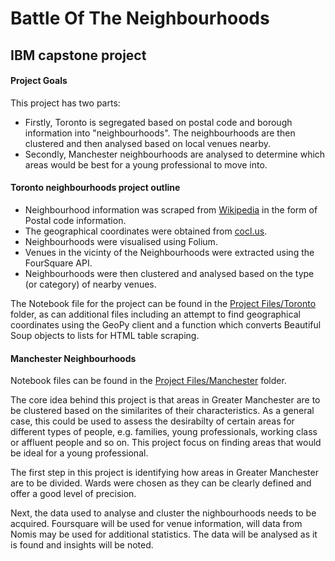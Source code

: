 # Battle Of The Neighbourhoods

##  IBM capstone project

#### Project Goals

This project has two parts:
- Firstly, Toronto is segregated based on postal code and borough information into "neighbourhoods". The neighbourhoods are then clustered and then analysed based on local venues nearby.
- Secondly, Manchester neighbourhoods are analysed to determine which areas would be best for a young professional to move into.

#### Toronto neighbourhoods project outline

- Neighbourhood information was scraped from [Wikipedia](https://en.wikipedia.org/wiki/List_of_postal_codes_of_Canada:_M) in the form of Postal code information. 
- The geographical coordinates were obtained from [cocl.us](https://cocl.us/Geospatial_data).
- Neighbourhoods were visualised using Folium.
- Venues in the vicinty of the Neighbourhoods were extracted using the FourSquare API.
- Neighbourhoods were then clustered and analysed based on the type (or category) of nearby venues.

The Notebook file for the project can be found in the [Project Files/Toronto](https://github.com/stuartclothier/BattleOfTheNeighbourhoods/tree/main/Project%20Files/Toronto) folder, as can additional files including an attempt to find geographical coordinates using the GeoPy client and a function which converts Beautiful Soup objects to lists for HTML table scraping.

#### Manchester Neighbourhoods

Notebook files can be found in the [Project Files/Manchester](https://github.com/stuartclothier/BattleOfTheNeighbourhoods/tree/main/Project%20Files/Manchester) folder. 

The core idea behind this project is that areas in Greater Manchester are to be clustered based on the similarites of their characteristics. As a general case, this could be used to assess the desirabilty of certain areas for different types of people, e.g. families, young professionals, working class or affluent people and so on. This project focus on finding areas that would be ideal for a young professional.

The first step in this project is identifying how areas in Greater Manchester are to be divided. Wards were chosen as they can be clearly defined and offer a good level of precision.   

Next, the data used to analyse and cluster the nighbourhoods needs to be acquired. Foursquare will be used for venue information, will data from Nomis may be used for additional statistics. The data will be analysed as it is found and insights will be noted.
